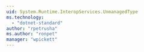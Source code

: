 ```yaml
---
uid: System.Runtime.InteropServices.UnmanagedType
ms.technology: 
  - "dotnet-standard"
author: "rpetrusha"
ms.author: "ronpet"
manager: "wpickett"
---
```

